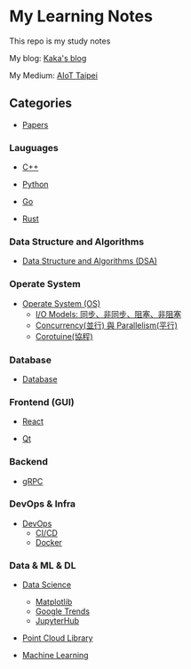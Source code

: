 # My Learning Notes

This repo is my study notes

My blog: [Kaka's blog](https://kaka-lin.github.io/)

My Medium: [AIoT Taipei](https://medium.com/aiot-taipei)

## Categories

- [Papers](https://github.com/kaka-lin/Notes/tree/master/Papers)

### Lauguages

- [C++](https://github.com/kaka-lin/Notes/tree/master/C%2B%2B)

- [Python](https://github.com/kaka-lin/Notes/tree/master/Python)

- [Go](https://github.com/kaka-lin/Notes/tree/master/Go)

- [Rust](https://github.com/kaka-lin/Notes/tree/master/Rust)

### Data Structure and Algorithms

- [Data Structure and Algorithms (DSA)](https://github.com/kaka-lin/Notes/tree/master/DSA)

### Operate System

- [Operate System (OS)](https://github.com/kaka-lin/Notes/tree/master/OS)
  - [I/O Models: 同步、非同步、阻塞、非阻塞](OS/IO_Models/io_models.md)
  - [Concurrency(並行) 與 Parallelism(平行)](OS/concurrency_parallelism/concurrency_parallelism.md)
  - [Corotuine(協程)](OS/coroutine/coroutine.md)

### Database

- [Database](https://github.com/kaka-lin/Notes/tree/master/DB)

### Frontend (GUI)

- [React](https://github.com/kaka-lin/Notes/tree/master/React)

- [Qt](https://github.com/kaka-lin/Notes/tree/master/Qt)

### Backend

- [gRPC](https://github.com/kaka-lin/Notes/tree/master/gRPC)

### DevOps & Infra

- [DevOps](https://github.com/kaka-lin/Notes/tree/master/DevOps)
  - [CI/CD](https://github.com/kaka-lin/Notes/tree/master/DevOps/CICD)
  - [Docker](https://github.com/kaka-lin/Notes/tree/master/DevOps/Docker)

### Data & ML & DL

- [Data Science](https://github.com/kaka-lin/Notes/tree/master/Data_Science)
  - [Matplotlib](https://github.com/kaka-lin/Notes/tree/master/Data_Science/matplotlib)
  - [Google Trends](https://github.com/kaka-lin/Notes/tree/master/Data_Science/google_trends)
  - [JupyterHub](https://github.com/kaka-lin/Notes/tree/master/Data_Science/jupyterhub)

- [Point Cloud Library](https://github.com/kaka-lin/Notes/tree/master/PCL)

- [Machine Learning](https://github.com/kaka-lin/ML-Notes)
